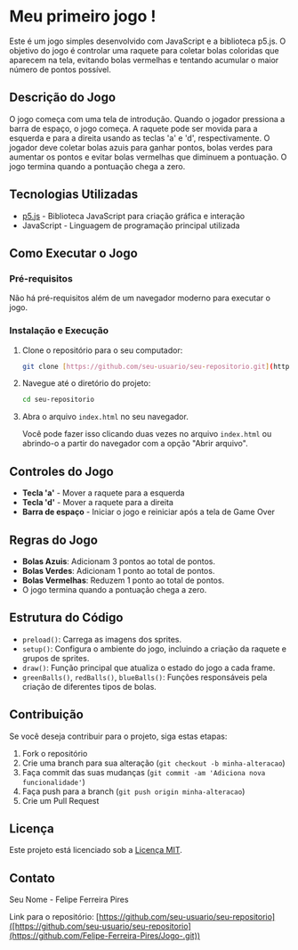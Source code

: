 # Meu primeiro jogo !

Este é um jogo simples desenvolvido com JavaScript e a biblioteca p5.js. O objetivo do jogo é controlar uma raquete para coletar bolas coloridas que aparecem na tela, evitando bolas vermelhas e tentando acumular o maior número de pontos possível.

## Descrição do Jogo

O jogo começa com uma tela de introdução. Quando o jogador pressiona a barra de espaço, o jogo começa. A raquete pode ser movida para a esquerda e para a direita usando as teclas 'a' e 'd', respectivamente. O jogador deve coletar bolas azuis para ganhar pontos, bolas verdes para aumentar os pontos e evitar bolas vermelhas que diminuem a pontuação. O jogo termina quando a pontuação chega a zero.

## Tecnologias Utilizadas

- [p5.js](https://p5js.org/) - Biblioteca JavaScript para criação gráfica e interação
- JavaScript - Linguagem de programação principal utilizada

## Como Executar o Jogo

### Pré-requisitos

Não há pré-requisitos além de um navegador moderno para executar o jogo.

### Instalação e Execução

1. Clone o repositório para o seu computador:

    ```bash
    git clone [https://github.com/seu-usuario/seu-repositorio.git](https://github.com/Felipe-Ferreira-Pires/Jogo-.git)
    ```

2. Navegue até o diretório do projeto:

    ```bash
    cd seu-repositorio
    ```

3. Abra o arquivo `index.html` no seu navegador. 

    Você pode fazer isso clicando duas vezes no arquivo `index.html` ou abrindo-o a partir do navegador com a opção "Abrir arquivo".

## Controles do Jogo

- **Tecla 'a'** - Mover a raquete para a esquerda
- **Tecla 'd'** - Mover a raquete para a direita
- **Barra de espaço** - Iniciar o jogo e reiniciar após a tela de Game Over

## Regras do Jogo

- **Bolas Azuis**: Adicionam 3 pontos ao total de pontos.
- **Bolas Verdes**: Adicionam 1 ponto ao total de pontos.
- **Bolas Vermelhas**: Reduzem 1 ponto ao total de pontos.
- O jogo termina quando a pontuação chega a zero.

## Estrutura do Código

- `preload()`: Carrega as imagens dos sprites.
- `setup()`: Configura o ambiente do jogo, incluindo a criação da raquete e grupos de sprites.
- `draw()`: Função principal que atualiza o estado do jogo a cada frame.
- `greenBalls()`, `redBalls()`, `blueBalls()`: Funções responsáveis pela criação de diferentes tipos de bolas.

## Contribuição

Se você deseja contribuir para o projeto, siga estas etapas:

1. Fork o repositório
2. Crie uma branch para sua alteração (`git checkout -b minha-alteracao`)
3. Faça commit das suas mudanças (`git commit -am 'Adiciona nova funcionalidade'`)
4. Faça push para a branch (`git push origin minha-alteracao`)
5. Crie um Pull Request

## Licença

Este projeto está licenciado sob a [Licença MIT](LICENSE).

## Contato

Seu Nome - Felipe Ferreira Pires

Link para o repositório: [https://github.com/seu-usuario/seu-repositorio]([https://github.com/seu-usuario/seu-repositorio](https://github.com/Felipe-Ferreira-Pires/Jogo-.git))
